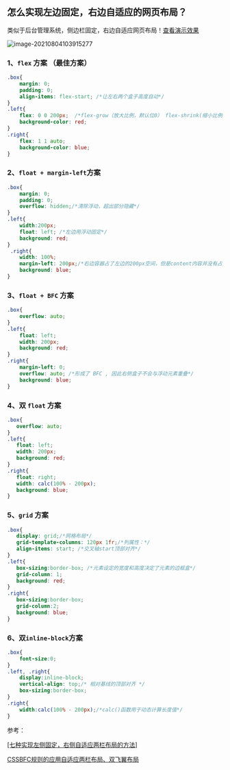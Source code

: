 ## 怎么实现左边固定，右边自适应的网页布局？

类似于后台管理系统，侧边栏固定，右边自适应网页布局！[查看演示效果](https://zhuqingguang.github.io/vac-works/cssLayout/index1.html)

![image-20210804103915277](https://pic4.zhimg.com/80/v2-c631a79179b1088f134ea89098a0087d_720w.png)

### 1、``flex`` 方案 （最佳方案）

```css
.box{
    margin: 0;
    padding: 0;
    align-items: flex-start; /*让左右两个盒子高度自动*/
}
.left{
    flex: 0 0 200px;  /*flex-grow（放大比例，默认位0） flex-shrink(缩小比例，默认位1) flex-basis(分类剩余空间之前，占据的主轴空间，默认值auto)*/
    background-color: red;
}
.right{
    flex: 1 1 auto;
    background-color: blue;
}
```



### 2、``float + margin-left``方案

```css
.box{
    margin: 0;
    padding: 0;
    overflow: hidden;/*清除浮动，超出部分隐藏*/
}
.left{
    width:200px;
    float: left; /*左边用浮动固定*/
    background: red;
}
 .right{
    width: 100%;
    margin-left: 200px;/*右边容器占了左边的200px空间，但是content内容并没有占用左边的*/
    background: blue;
}
```



### 3、``float + BFC`` 方案

```css
.box{
    overflow: auto;
}
.left{
    float: left;
    width: 200px;
    background: red;
}
.right{
    margin-left: 0;
    overflow: auto; /*形成了 BFC , 因此右侧盒子不会与浮动元素重叠*/
    background: blue;
}
```



### 4、双 ``float`` 方案

```css
.box{
   overflow: auto;
}
.left{
   float: left;
   width: 200px;
   background: red;
}
.right{
   float: right;
   width: calc(100% - 200px);
   background: blue;
}
```



### 5、``grid`` 方案

```css
.box{
   display: grid;/*网格布局*/
   grid-template-columns: 120px 1fr;/*列属性：*/
   align-items: start; /*交叉轴start顶部对齐*/
}
.left{
   box-sizing:border-box; /*元素设定的宽度和高度决定了元素的边框盒*/
   grid-column: 1; 
   background: red;
}
.right{
   box-sizing:border-box;
   grid-column:2;
   background: blue;
}
```



### 6、双``inline-block``方案

```css
.box{
	font-size:0;
}
.left, .right{
	display:inline-block;
	vertical-align: top;/* 相对基线的顶部对齐 */
	box-sizing:border-box;
}
.right{
	width:calc(100% - 200px);/*calc()函数用于动态计算长度值*/
}
```

参考：

[[七种实现左侧固定，右侧自适应两栏布局的方法]](https://segmentfault.com/a/1190000010698609#item-3)

[CSSBFC规则的应用自适应两栏布局、双飞翼布局](https://zhuanlan.zhihu.com/p/110063355)